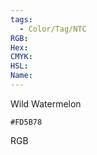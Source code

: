 ```yaml
---
tags:
  - Color/Tag/NTC
RGB:
Hex:
CMYK:
HSL:
Name:
---
```

Wild Watermelon
```palette
#FD5B78
```
RGB
